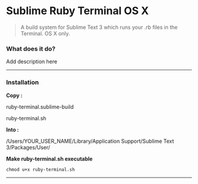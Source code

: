 # Sublime Ruby Terminal OS X

> A build system for Sublime Text 3 which runs your .rb files in the Terminal. OS X only.

### What does it do?

Add description here

---

### Installation

**Copy :**

ruby-terminal.sublime-build

ruby-terminal.sh

**Into :**

/Users/YOUR_USER_NAME/Library/Application Support/Sublime Text 3/Packages/User/

**Make ruby-terminal.sh executable**

	chmod u+x ruby-terminal.sh






---
